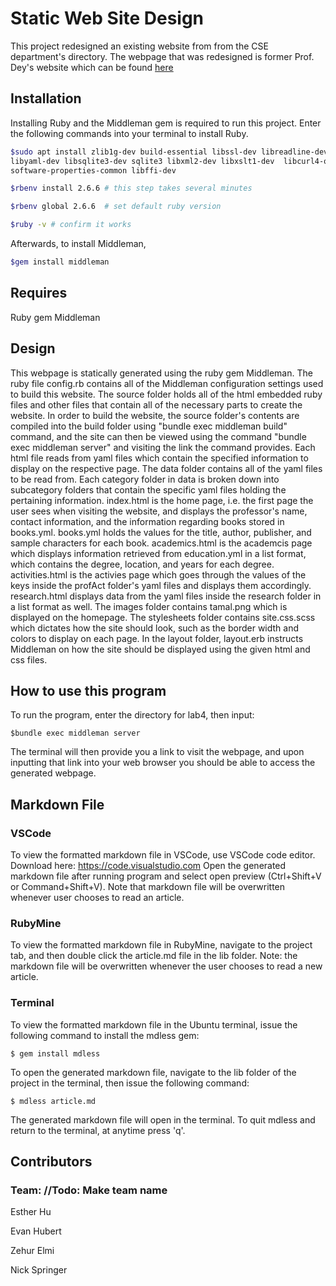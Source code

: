 # Static Web Site Design
This project redesigned an existing website from from the CSE department's directory. The webpage that was redesigned is former Prof. Dey's website which can be found [here](http://web.cse.ohio-state.edu/~dey.8/)
## Installation

Installing Ruby and the Middleman gem is required to run this project. Enter the following commands into your terminal to install Ruby.

```bash
$sudo apt install zlib1g-dev build-essential libssl-dev libreadline-dev
libyaml-dev libsqlite3-dev sqlite3 libxml2-dev libxslt1-dev  libcurl4-openssl-dev
software-properties-common libffi-dev

$rbenv install 2.6.6 # this step takes several minutes

$rbenv global 2.6.6  # set default ruby version

$ruby -v # confirm it works
```
Afterwards, to install Middleman,
```bash
$gem install middleman
```
## Requires
Ruby gem Middleman

## Design
This webpage is statically generated using the ruby gem Middleman. The ruby file config.rb contains all of the Middleman configuration settings used to build this website. The source folder holds all of the html embedded ruby files and other files that contain all of the necessary parts to create the website. In order to build the website, the source folder's contents are compiled into the build folder using "bundle exec middleman build" command, and the site can then be viewed using the command "bundle exec middleman server" and visiting the link the command provides. Each html file reads from yaml files which contain the specified information to display on the respective page. The data folder contains all of the yaml files to be read from. Each category folder in data is broken down into subcategory folders that contain the specific yaml files holding the pertaining information. index.html is the home page, i.e. the first page the user sees when visiting the website, and displays the professor's name, contact information, and the information regarding books stored in books.yml. books.yml holds the values for the title, author, publisher, and sample characters for each book. academics.html is the academcis page which displays information retrieved from education.yml in a list format, which contains the degree, location, and years for each degree. activities.html is the activies page which goes through the values of the keys inside the profAct folder's yaml files and displays them accordingly. research.html displays data from the yaml files inside the research folder in a list format as well. The images folder contains tamal.png which is displayed on the homepage. The stylesheets folder contains site.css.scss which dictates how the site should look, such as the border width and colors to display on each page. In the layout folder, layout.erb instructs Middleman on how the site should be displayed using the given html and css files.
  
## How to use this program

To run the program, enter the directory for lab4, then input:

```
$bundle exec middleman server
```

The terminal will then provide you a link to visit the webpage, and upon inputting that link into your web browser you should be able to access the generated webpage.

## Markdown File

### VSCode

To view the formatted markdown file in VSCode, use VSCode code editor. Download here: https://code.visualstudio.com
Open the generated markdown file after running program and select open preview (Ctrl+Shift+V or Command+Shift+V).
Note that markdown file will be overwritten whenever user chooses to read an article.

### RubyMine

To view the formatted markdown file in RubyMine, navigate to the project tab, and then double click the article.md file in the lib folder. Note: the markdown file will be overwritten whenever the user chooses to read a new article.

### Terminal

To view the formatted markdown file in the Ubuntu terminal, issue the following command to install the mdless gem:
```
$ gem install mdless
```
To open the generated markdown file, navigate to the lib folder of the project in the terminal, then issue the following command:
```
$ mdless article.md
```
The generated markdown file will open in the terminal. To quit mdless and return to the terminal, at anytime press 'q'.

## Contributors

### Team: //Todo: Make team name

Esther Hu

Evan Hubert

Zehur Elmi

Nick Springer
